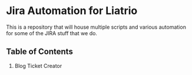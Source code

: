 # Jira Automation for Liatrio

This is a repository that will house multiple scripts and various automation 
for some of the JIRA stuff that we do. 

## Table of Contents
1. Blog Ticket Creator



